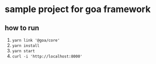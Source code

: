 # sample project for goa framework

## how to run

1. `yarn link '@goa/core'`
2. `yarn install`
3. `yarn start`
4. `curl -i 'http://localhost:8000'`
